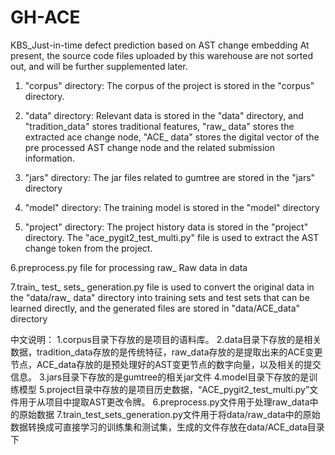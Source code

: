 # GH-ACE
KBS_Just-in-time defect prediction based on AST change embedding
At present, the source code files uploaded by this warehouse are not sorted out, and will be further supplemented later.

1. "corpus" directory: The corpus of the project is stored in the "corpus" directory.

2. "data" directory: Relevant data is stored in the "data" directory, and "tradition_data" stores traditional features, "raw_ data" stores the extracted ace change node, "ACE_ data" stores the digital vector of the pre processed AST change node and the related submission information.

3. "jars" directory: The jar files related to gumtree are stored in the "jars" directory

4. "model" directory: The training model is stored in the "model" directory

5. "project" directory: The project history data is stored in the "project" directory. The "ace_pygit2_test_multi.py" file is used to extract the AST change token from the project.

6.preprocess.py file for processing raw_ Raw data in data

7.train_ test_ sets_ generation.py file is used to convert the original data in the "data/raw_ data" directory into training sets and test sets that can be learned directly, and the generated files are stored in "data/ACE_data" directory

中文说明：
1.corpus目录下存放的是项目的语料库。
2.data目录下存放的是相关数据，tradition_data存放的是传统特征，raw_data存放的是提取出来的ACE变更节点，ACE_data存放的是预处理好的AST变更节点的数字向量，以及相关的提交信息。
3.jars目录下存放的是gumtree的相关jar文件
4.model目录下存放的是训练模型
5.project目录中存放的是项目历史数据，“ACE_pygit2_test_multi.py”文件用于从项目中提取AST更改令牌。
6.preprocess.py文件用于处理raw_data中的原始数据
7.train_test_sets_generation.py文件用于将data/raw_data中的原始数据转换成可直接学习的训练集和测试集，生成的文件存放在data/ACE_data目录下
